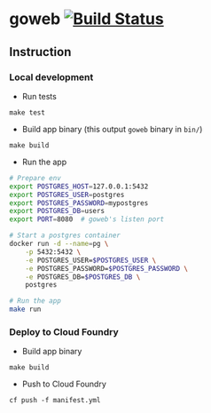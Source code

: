 # goweb [![Build Status](https://travis-ci.org/gnhuy91/goweb.svg?branch=travis-test)](https://travis-ci.org/gnhuy91/goweb)

## Instruction

### Local development

- Run tests

```console
make test
```

- Build app binary (this output `goweb` binary in `bin/`)

```console
make build
```

- Run the app

```sh
# Prepare env
export POSTGRES_HOST=127.0.0.1:5432
export POSTGRES_USER=postgres
export POSTGRES_PASSWORD=mypostgres
export POSTGRES_DB=users
export PORT=8080  # goweb's listen port

# Start a postgres container
docker run -d --name=pg \
    -p 5432:5432 \
    -e POSTGRES_USER=$POSTGRES_USER \
    -e POSTGRES_PASSWORD=$POSTGRES_PASSWORD \
    -e POSTGRES_DB=$POSTGRES_DB \
    postgres

# Run the app
make run
```

### Deploy to Cloud Foundry

- Build app binary

```console
make build
```

- Push to Cloud Foundry

```console
cf push -f manifest.yml
```
